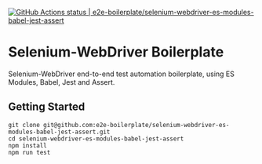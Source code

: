 [![GitHub Actions status | e2e-boilerplate/selenium-webdriver-es-modules-babel-jest-assert](https://github.com/e2e-boilerplate/selenium-webdriver-es-modules-babel-jest-assert/workflows/selenium-webdriver-es-modules-babel-jest-assert/badge.svg)](https://github.com/e2e-boilerplate/selenium-webdriver-es-modules-babel-jest-assert/actions?workflow=selenium-webdriver-es-modules-babel-jest-assert)
  # Selenium-WebDriver Boilerplate
  Selenium-WebDriver end-to-end test automation boilerplate, using ES Modules, Babel, Jest and Assert.
  ## Getting Started
  	git clone git@github.com:e2e-boilerplate/selenium-webdriver-es-modules-babel-jest-assert.git
  	cd selenium-webdriver-es-modules-babel-jest-assert
  	npm install
	npm run test